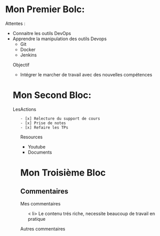 # Mon Premier Bolc: 

<p>Attentes : </p>
<ul>
    <li> Connaitre les outils DevOps </li>
    <li> Apprendre la manipulation des outils Devops
        <ul>
	    <li>Git</li>
	    <li>Docker</li>
	    <li>Jenkins</li>
 </ul>    

<p> Objectif </p>
<ul>
    <li> Intégrer le marcher de travail avec des nouvelles compétences</li>

</ul>

# Mon Second Bloc:

<P> LesActions</P>
<ul>
    
	- [x] Relecture du support de cours
	- [x] Prise de notes
	- [x] Refaire les TPs	
        
<P> Resources</P>

<ul>
	<li>Youtube</li>
        <li>Documents</li>

</ul>


# Mon Troisième Bloc

## Commentaires

<p> Mes commentaires </p>

<ul> 
     < li> Le contenu trés riche, necessite beaucoup de travail en pratique </li>

</ul>

<p> Autres commentaires </p> 




